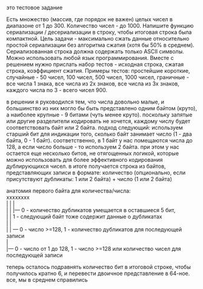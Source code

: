 это тестовое задание

Есть множество (массив, где порядок не важен) целых чисел в диапазоне от 1 до 300.
Количество чисел - до 1000. Напишите функцию сериализации / десериализации в строку, чтобы итоговая строка была компактной.
Цель задачи - максимально сжать данные относительно простой сериализации без алгоритма сжатия (хотя бы 50% в среднем).
Сериализованная строка должна содержать только ASCII символы. Можно использовать любой язык программирования.
Вместе с решением нужно прислать набор тестов - исходная строка, сжатая строка, коэффициент сжатия.
Примеры тестов: простейшие короткие, случайные - 50 чисел, 100 чисел, 500 чисел, 1000 чисел, граничные - все числа 1 знака, все числа из 2х знаков, все числа из 3х знаков, каждого числа по 3 - всего чисел 900.


в решении я руководился тем, что числа довольно малые, и большинство из них могло бы быть представлено одним байтом (круто), а наиболее крупные - 9 битами (чуть менее круто). поскольку запятые или другие разделители кодировать не хочется, каждому числу будет соответствовать байт или 2 байта. подход следующий: используем старший бит для индикации того, сколько байт занимает число (1 - два байта, 0 - 1 байт). соответственно, в 1 байт у нас помещаются числа до 128, а если число больше - то используем 2 байта. при этом у нас остается еще несколько битов, не отягощенных логикой, которые можно использовать для более эффективного кодирования дублирующихся чисел.
в итоге получается строка из байтов, представляющих записи в формате: количество (опционально, если присутствуют дубликаты: 1 или 2 байта) + число (1 или 2 байта)


анатомия первого байта для количества/числа:\
xххххххх\
| | |\
| | |— 0 - количество дубликатов умещается в оставшиеся 5 бит, </br> | | 1 - следующий байт тоже содержит данные о дубликатах\
| |\
| | — 0 - число >=128, 1 - количество дубликатов для последующей записи\
|\
|— 0 - число от 1 до 128, 1 - число >=128 или количество чисел для последующей записи


теперь осталось подравнять количество бит в итоговой строке, чтобы получилось кратно 6, и перевести двоичное представление в 64-ное. все, мы в среднем справились